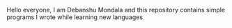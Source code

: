 Hello everyone, I am Debanshu Mondala and this repository contains simple programs I wrote while learning new languages

